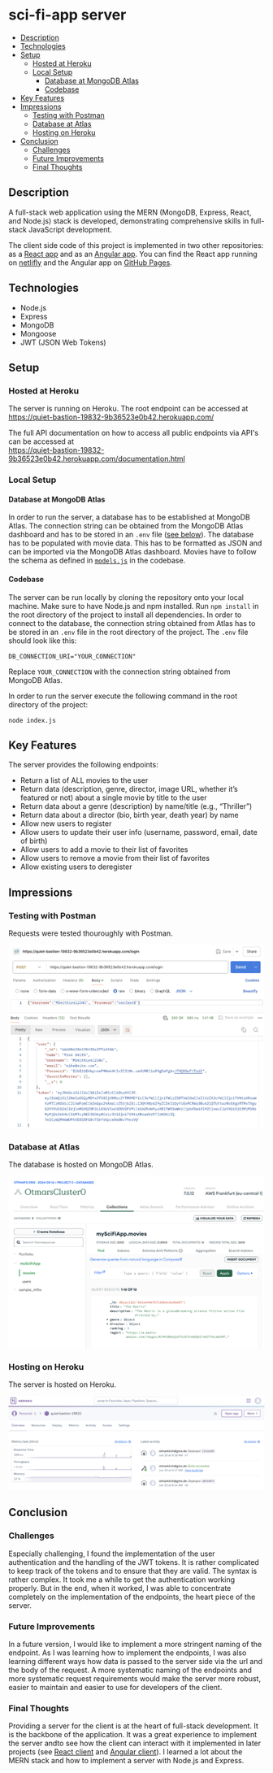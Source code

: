 # sci-fi-app server

<!-- toc -->

- [Description](#description)
- [Technologies](#technologies)
- [Setup](#setup)
  * [Hosted at Heroku](#hosted-at-heroku)
  * [Local Setup](#local-setup)
    + [Database at MongoDB Atlas](#database-at-mongodb-atlas)
    + [Codebase](#codebase)
- [Key Features](#key-features)
- [Impressions](#impressions)
  * [Testing with Postman](#testing-with-postman)
  * [Database at Atlas](#database-at-atlas)
  * [Hosting on Heroku](#hosting-on-heroku)
- [Conclusion](#conclusion)
  * [Challenges](#challenges)
  * [Future Improvements](#future-improvements)
  * [Final Thoughts](#final-thoughts)

<!-- tocstop -->

## Description

A full-stack web application using the MERN (MongoDB, Express, React, and Node.js) stack is developed, demonstrating comprehensive skills in full-stack JavaScript development.

The client side code of this project is implemented in two other repositories: as a [React app](https://github.com/OtmarKirch/MySciFi-client) and as an [Angular app](https://github.com/OtmarKirch/mySciFi-Angular-client). You can find the React app running on [netlifly](https://myscifiapp.netlify.app/) and the Angular app on [GitHub Pages](https://otmarkirch.github.io/mySciFi-Angular-client/).

## Technologies
- Node.js
- Express
- MongoDB
- Mongoose
- JWT (JSON Web Tokens)

## Setup
### Hosted at Heroku

The server is running on Heroku. The root endpoint can be accessed at
https://quiet-bastion-19832-9b36523e0b42.herokuapp.com/

The full API documentation on how to access all public endpoints via API's can be accessed at  
https://quiet-bastion-19832-9b36523e0b42.herokuapp.com/documentation.html

### Local Setup

#### Database at MongoDB Atlas
In order to run the server, a database has to be established at MongoDB Atlas. The connection string can be obtained from the MongoDB Atlas dashboard and has to be stored in an `.env` file ([see below](#codebase)).
The database has to be populated with movie data. This has to be formatted as JSON and can be imported via the MongoDB Atlas dashboard. Movies have to follow the schema as defined in [`models.js`](https://github.com/OtmarKirch/sci-fi-app/blob/main/models.js#L4) in the codebase.

#### Codebase
The server can be run locally by cloning the repository onto your local machine. Make sure to have Node.js and npm installed. Run `npm install` in the root directory of the project to install all dependencies. 
In order to connect to the database, the connection string obtained from Atlas has to be stored in an `.env` file in the root directory of the project. The `.env` file should look like this:

````
DB_CONNECTION_URI="YOUR_CONNECTION"
````
Replace `YOUR_CONNECTION` with the connection string obtained from MongoDB Atlas.

In order to run the server execute the following command in the root directory of the project:

````
node index.js
````

## Key Features
The server provides the following endpoints:
- Return a list of ALL movies to the user
- Return data (description, genre, director, image URL, whether it’s featured or not) about a single movie by title to the user
- Return data about a genre (description) by name/title (e.g., “Thriller”)
- Return data about a director (bio, birth year, death year) by name
- Allow new users to register
- Allow users to update their user info (username, password, email, date of birth)
- Allow users to add a movie to their list of favorites
- Allow users to remove a movie from their list of favorites
- Allow existing users to deregister

## Impressions
### Testing with Postman
Requests were tested thouroughly with Postman.

![Postman](./img/scifiappPostman.png)

### Database at Atlas
The database is hosted on MongoDB Atlas.

![Database](./img/scifiappAtlas.png)

### Hosting on Heroku
The server is hosted on Heroku.

![Heroku](./img/scifiappHeroku.png)

## Conclusion

### Challenges
Especially challenging, I found the implementation of the user authentication and the handling of the JWT tokens. It is rather complicated to keep track of the tokens and to ensure that they are valid. The syntax is rather complex. It took me a while to get the authentication working properly. But in the end, when it worked, I was able to concentrate completely on the implementation of the endpoints, the heart piece of the server.

### Future Improvements
In a future version, I would like to implement a more stringent naming of the endpoint. As I was learning how to implement the endpoints, I was also learning different ways how data is passed to the server side via the url and the body of the request. A more systematic naming of the endpoints and more systematic request requirements would make the server more robust, easier to maintain and easier to use for developers of the client. 

### Final Thoughts
Providing a server for the client is at the heart of full-stack development. It is the backbone of the application. It was a great experience to implement the server andto see how the client can interact with it implemented in later projects (see [React client](https://github.com/OtmarKirch/MySciFi-client) and [Angular client](https://github.com/OtmarKirch/myFlix-Angular-client)). I learned a lot about the MERN stack and how to implement a server with Node.js and Express.




